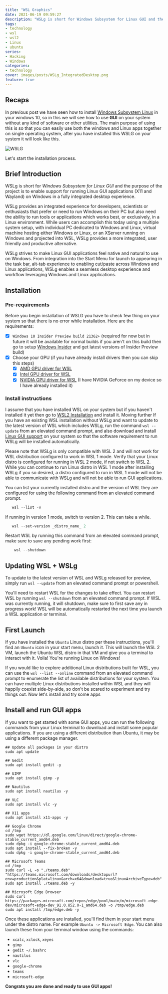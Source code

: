 ```yaml
---
title: "WSL Graphics"
date: 2021-06-19 09:59:27
description: "WSLg is short for Windows Subsystem for Linux GUI and the purpose of the project is to enable support for running Linux GUI applications (X11 and Wayland) on Windows in a fully integrated desktop experience."
tags:
- technology
- wsl
- wsl2
- Linux
- ubuntu
series:
- Hacking
- Windows
categories:
- technology
cover: images/posts/WSLg_IntegratedDesktop.png
feature: true
---
```

## Recaps

In previous post we have seen how to install [Windows Subsystem Linux](https://www.mistrysiddh.tk/posts/wsl2install) in your windows 10, so in this we will see how to use **GUI** on your system without any kind of software or other utilities. The main purpose of using this is so that you can easily use both the windows and Linux apps together on single operating system, after you have installed this WSLG on your system it will look like this.

![WSLG](images/posts/WSLg_IntegratedDesktop.png)

Let's start the installation process.

## Brief Introduction

WSLg is short for *Windows Subsystem for Linux GUI* and the purpose of the project is to enable support for running Linux GUI applications (X11 and Wayland) on Windows in a fully integrated desktop experience.

WSLg provides an integrated experience for developers, scientists or enthusiasts that prefer or need to run Windows on their PC but also need the ability to run tools or applications which works best, or exclusively, in a Linux environment. While users can accomplish this today using a multiple system setup, with individual PC dedicated to Windows and Linux, virtual machine hosting either Windows or Linux, or an XServer running on Windows and projected into WSL, WSLg provides a more integrated, user friendly and productive alternative.

WSLg strives to make Linux GUI applications feel native and natural to use on Windows. From integration into the Start Menu for launch to appearing in the task bar, alt-tab experience to enabling cut/paste across Windows and Linux applications, WSLg enables a seamless desktop experience and workflow leveraging Windows and Linux applications.

## Installation

### Pre-requirements

Before you begin installation of WSLG you have to check few thing on your system so that there is no error while installation. Here are the requirements:

- [x] `Windows 10 Insider Preview build 21362+` (required for now but in future it will be available for normal builds if you aren't on this build then go to setup [Windows Insider](https://www.mistrysiddh.tk/posts/wsl2install/#installation-of-wsl-2) and get latest versions of Insider Preview build)
- [x] Choose your GPU (if you have already install drivers then you can skip this steps)
  - [x] [AMD GPU driver for WSL](https://community.amd.com/community/radeon-pro-graphics/blog/2020/06/17/announcing-amd-support-for-gpu-accelerated-machine-learning-training-on-windows-10)
  - [x] [Intel GPU driver for WSL](https://downloadcenter.intel.com/download/29526)
  - [x] [NVIDIA GPU driver for WSL](https://developer.nvidia.com/cuda/wsl) (I have NVIDIA GeForce on my device so I have already installed it)

### Install instructions

I assume that you have installed WSL on your system but if you haven't installed it yet then go to [WSL2 Installation](https://www.mistrysiddh.tk/posts/ws2install/) and install it. Moving further If you have an existing WSL installation without WSLg and want to update to the latest version of WSL which includes WSLg, run the command `wsl --update` from an elevated command prompt, and also download and install [Linux GUI support](https://github.com/microsoft/wslg/releases/tag/v1.0.24) on your system so that the software requirement to run WSLg will be installed automatically. 

Please note that WSLg is only compatible with WSL 2 and will not work for WSL distribution configured to work in WSL 1 mode. Verify that your Linux distro is configured for running in WSL 2 mode, if not switch to WSL 2. While you can continue to run Linux distro in WSL 1 mode after installing WSLg if you so desired, a distro configured to run in WSL 1 mode will not be able to communicate with WSLg and will not be able to run GUI applications.

You can list your currently installed distro and the version of WSL they are configured for using the following command from an elevated command prompt.

```powershell
   wsl --list -v
```

If running in version 1 mode, switch to version 2. This can take a while.

```powershell
   wsl --set-version _distro_name_ 2
```

Restart WSL by running this command from an elevated command prompt, make sure to save any pending work first:

```powershell
    wsl --shutdown
```

## Updating WSL + WSLg

To update to the latest version of WSL and WSLg released for preview, simply run `wsl --update` from an elevated command prompt or powershell.

You'll need to restart WSL for the changes to take effect. You can restart WSL by running `wsl --shutdown` from an elevated command prompt. If WSL was currently running, it will shutdown, make sure to first save any in progress work! WSL will be automatically restarted the next time you launch a WSL application or terminal.

## First Launch

If you have installed the `Ubuntu` Linux distro per these instructions, you'll find an `Ubuntu` icon in your start menu, launch it. This will launch the WSL 2 VM, launch the Ubuntu WSL distro in that VM and give you a terminal to interact with it. Voila! You're running Linux on Windows!

If you would like to explore additional Linux distributions built for WSL, you can use the `wsl --list --online` command from an elevated command prompt to enumerate the list of available distributions for your system. You can have multiple Linux distributions installed within WSL and they will happily coexist side-by-side, so don't be scared to experiment and try things out. Now let's install and try some apps

## Install and run GUI apps

If you want to get started with some GUI apps, you can run the following commands from your Linux terminal to download and install some popular applications. If you are using a different distribution than Ubuntu, it may be using a different package manager.

```
## Update all packages in your distro
sudo apt update

## Gedit
sudo apt install gedit -y

## GIMP
sudo apt install gimp -y

## Nautilus
sudo apt install nautilus -y

## VLC
sudo apt install vlc -y

## X11 apps
sudo apt install x11-apps -y

## Google Chrome
cd /tmp
sudo wget https://dl.google.com/linux/direct/google-chrome-stable_current_amd64.deb
sudo dpkg -i google-chrome-stable_current_amd64.deb 
sudo apt install --fix-broken -y
sudo dpkg -i google-chrome-stable_current_amd64.deb

## Microsoft Teams
cd /tmp
sudo curl -L -o "./teams.deb" "https://teams.microsoft.com/downloads/desktopurl?env=production&plat=linux&arch=x64&download=true&linuxArchiveType=deb"
sudo apt install ./teams.deb -y

## Microsoft Edge Browser
sudo curl https://packages.microsoft.com/repos/edge/pool/main/m/microsoft-edge-dev/microsoft-edge-dev_91.0.852.0-1_amd64.deb -o /tmp/edge.deb
sudo apt install /tmp/edge.deb -y
```

Once these applications are installed, you'll find them in your start menu under the distro name. For example `Ubuntu -> Microsoft Edge`. You can also launch these from your terminal window using the commands:

- `xcalc`, `xclock`, `xeyes`
- `gimp`
- `gedit ~/.bashrc`
- `nautilus`
- `vlc`
- `google-chrome`
- `teams`
- `microsoft-edge`

**Congrats you are done and ready to use GUI apps!** 
